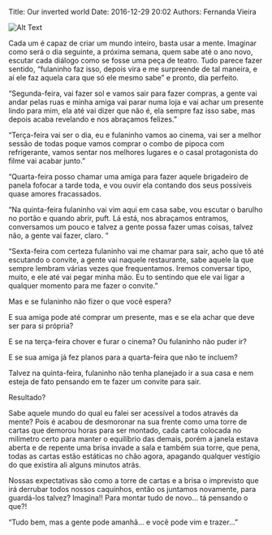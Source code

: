 Title: Our inverted world
Date: 2016-12-29 20:02
Authors: Fernanda Vieira

![Alt Text]({attach}images/torre.jpg)

Cada um é capaz de criar um mundo inteiro, basta usar a mente. Imaginar como será o dia seguinte, a próxima semana, quem sabe até o ano novo, escutar cada diálogo como se fosse uma peça de teatro. Tudo parece fazer sentido, “fulaninho faz isso, depois vira e me surpreende de tal maneira, e aí ele faz aquela cara que só ele mesmo sabe” e pronto, dia perfeito.

“Segunda-feira, vai fazer sol e vamos sair para fazer compras, a gente vai andar pelas ruas e minha amiga vai parar numa loja e vai achar um presente lindo para mim, ela até vai dizer que não é, ela sempre faz isso sabe, mas depois acaba revelando e nos abraçamos felizes.”

“Terça-feira vai ser o dia, eu e fulaninho vamos ao cinema, vai ser a melhor sessão de todas poque vamos comprar o combo de pipoca com refrigerante, vamos sentar nos melhores lugares e o casal protagonista do filme vai acabar junto.”

“Quarta-feira posso chamar uma amiga para fazer aquele brigadeiro de panela fofocar a tarde toda, e vou ouvir ela contando dos seus possíveis quase amores fracassados.

“Na quinta-feira fulaninho vai vim aqui em casa sabe, vou escutar o barulho no portão e quando abrir, puft. Lá está, nos abraçamos entramos, conversamos um pouco e talvez a gente possa fazer umas coisas, talvez não, a gente vai fazer, claro. “

“Sexta-feira com certeza fulaninho vai me chamar para sair, acho que tô até escutando o convite, a gente vai naquele restaurante, sabe aquele la que sempre lembram várias vezes que frequentamos. Iremos conversar tipo, muito, e ele até vai pegar minha mão. Eu to sentindo que ele vai ligar a qualquer momento para me fazer o convite.”

Mas e se fulaninho não fizer o que você espera?

E sua amiga pode até comprar um presente, mas e se ela achar que deve ser para si própria?

E se na terça-feira chover e furar o cinema? Ou fulaninho não puder ir?

E se sua amiga já fez planos para a quarta-feira que não te incluem?

Talvez na quinta-feira, fulaninho não tenha planejado ir a sua casa e nem esteja de fato pensando em te fazer um convite para sair.

Resultado?

Sabe aquele mundo do qual eu falei ser acessível a todos através da mente? Pois é acabou de desmoronar na sua frente como uma torre de cartas que demorou horas para ser montado, cada carta colocada no milímetro certo para manter o equilíbrio das demais, porém a janela estava aberta e de repente uma brisa invade a sala e também sua torre, que pena, todas as cartas estão estáticas no chão agora, apagando qualquer vestígio do que existira ali alguns minutos atrás.

Nossas expectativas são como a torre de cartas e a brisa o imprevisto que irá derrubar todos nossos caquinhos, então os juntamos novamente, para guardá-los talvez? Imagina!! Para montar tudo de novo… tá pensando o que?!

“Tudo bem, mas a gente pode amanhã… e você pode vim e trazer...”
